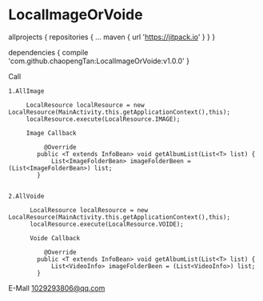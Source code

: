 # LocalImageOrVoide

allprojects {
		repositories {
			...
			maven { url 'https://jitpack.io' }
		}
	}
  
  
  dependencies {
	        compile 'com.github.chaopengTan:LocalImageOrVoide:v1.0.0'
	}
  
  
  Call
  
    1.AllImage
      
         LocalResource localResource = new LocalResource(MainActivity.this.getApplicationContext(),this);
         localResource.execute(LocalResource.IMAGE);
         
         Image Callback
         
              @Override
            public <T extends InfoBean> void getAlbumList(List<T> list) {
                List<ImageFolderBean> imageFolderBeen = (List<ImageFolderBean>) list;
            }
           
           
    2.AllVoide 
    
          LocalResource localResource = new LocalResource(MainActivity.this.getApplicationContext(),this);
          localResource.execute(LocalResource.VOIDE);
          
          Voide Callback
          
              @Override
            public <T extends InfoBean> void getAlbumList(List<T> list) {
                List<VideoInfo> imageFolderBeen = (List<VideoInfo>) list;
            }


E-Mall 1029293806@qq.com
